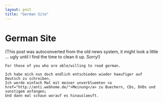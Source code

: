 ```yaml
---
layout: post
title: "German Site"
---
```

<h1>German Site</h1>
(This post was autoconverted from the old news system,
it might look a little ... ugly until I find the time
to clean it up.
Sorry!)

    For those of you who are able/willing to read german.
    
    Ich habe mich nun doch endlich entschieden wieder haeufiger auf Deutsch zu schreiben.
    Ich werde einfach Mal mit meiner unverbluemten <a href="http://anti.webhome.de/">Meinung</a> zu Buechern, CDs, DVDs und sonstigem anfangen;
    Und dann mal schaun worauf es hinauslaeuft.
    

